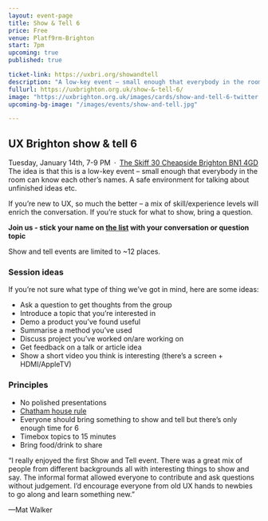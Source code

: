 ```yaml
---
layout: event-page
title: Show & Tell 6
price: Free
venue: Platf9rm-Brighton
start: 7pm
upcoming: true
published: true

ticket-link: https://uxbri.org/showandtell
description: "A low-key event – small enough that everybody in the room can know each other’s names. A safe environment for talking about unfinished ideas etc."
fullurl: https://uxbrighton.org.uk/show-&-tell-6/
image: "https://uxbrighton.org.uk/images/cards/show-and-tell-6-twitter.jpg"
upcoming-bg-image: "/images/events/show-and-tell.jpg"

---
```

## UX Brighton show & tell 6

Tuesday, January 14th, 7-9 PM · [The Skiff 30 Cheapside Brighton BN1 4GD](https://www.google.com/maps/place/The+Skiff/@50.829334,-0.138472,15z/data=!4m5!3m4!1s0x0:0xa82eae645ae91b0f!8m2!3d50.829334!4d-0.138472?shorturl=1)
The idea is that this is a low-key event – small enough that everybody in the room can know each other’s names. A safe environment for talking about unfinished ideas etc.

If you’re new to UX, so much the better – a mix of skill/experience levels will enrich the conversation. If you’re stuck for what to show, bring a question.

**Join us - stick your name on [the list](https://docs.google.com/document/d/1D_1bPe2kOV-z0IBG-o4Cvo-NMrEFcduzb6VupD1ESDg/edit?usp=sharing) with your conversation or question topic**

Show and tell events are limited to ~12 places. 

### Session ideas

If you’re not sure what type of thing we’ve got in mind, here are some ideas:

- Ask a question to get thoughts from the group
- Introduce a topic that you’re interested in
- Demo a product you’ve found useful
- Summarise a method you’ve used
- Discuss project you’ve worked on/are working on
- Get feedback on a talk or article idea
- Show a short video you think is interesting (there’s a screen + HDMI/AppleTV)

### Principles 

- No polished presentations
- [Chatham house rule](https://www.chathamhouse.org/chatham-house-rule)
- Everyone should bring something to show and tell but there’s only enough time for 6
- Timebox topics to 15 minutes
- Bring food/drink to share

“I really enjoyed the first Show and Tell event. There was a great mix of people from different backgrounds all with interesting things to show and say. The informal format allowed everyone to contribute and ask questions without judgement. I’d encourage everyone from old UX hands to newbies to go along and learn something new.”
	
—Mat Walker
